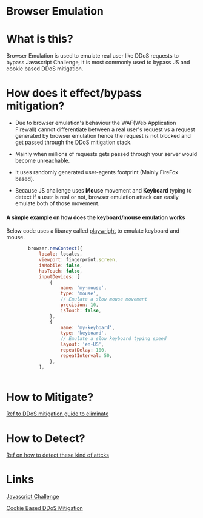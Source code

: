 # Browser Emulation

# What is this?

Browser Emulation is used to emulate real user like  DDoS requests to bypass Javascript Challenge, it is most commonly used to bypass JS and cookie based DDoS mitigation.

# How does it effect/bypass mitigation?

* Due to browser emulation's behaviour the WAF(Web Application Firewall) cannot differentiate between a real user's request vs a request generated by browser emulation hence the request is not blocked and get passed through the DDoS mitigation stack.

* Mainly when millions of requests gets passed through your server would become unreachable.

*  It uses randomly generated user-agents footprint (Mainly FireFox based).

* Because JS challenge uses **Mouse** movement and **Keyboard** typing to detect if a user is real or not, browser emulation attack can easily emulate both of those movement.


#### A simple example on how does the keyboard/mouse emulation works

Below code uses a libaray called [playwright](https://playwright.dev/docs/api/class-browser) to emulate keyboard and mouse.

```javascript
        browser.newContext({
            locale: locales,
            viewport: fingerprint.screen,
            isMobile: false,
            hasTouch: false,
            inputDevices: [
                {
                    name: 'my-mouse',
                    type: 'mouse',
                    // Emulate a slow mouse movement
                    precision: 10,
                    isTouch: false,
                },
                {
                    name: 'my-keyboard',
                    type: 'keyboard',
                    // Emulate a slow keyboard typing speed
                    layout: 'en-US',
                    repeatDelay: 100,
                    repeatInterval: 50,
                },
            ],
          
```



# How to Mitigate?

[Ref to DDoS mitigation guide to eliminate](/mitigation/browser-emulation-mitigate.md)

# How to Detect?

[Ref on how to detect these kind of attcks](/detection/browser-emulation-detect.md)

# Links
[Javascript Challenge](https://nginx-extras.getpagespeed.com/modules/js-challenge/)

[Cookie Based DDoS Mitigation](https://nginx-extras.getpagespeed.com/modules/testcookie/)
